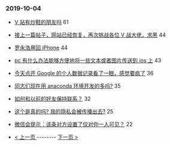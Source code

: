 ### 2019-10-04 
- [V 站有炒鞋的朋友吗](https://www.v2ex.com/t/606256) 61
- [接上一篇帖子，网站已经恢复，再次挑战各位 V 战大佬，求黑](https://www.v2ex.com/t/606239) 44
- [罗永浩用回 iPhone](https://www.v2ex.com/t/606258) 44
- [pc 有什么办法能够方便地将一些文本或者图片传送到 ios 上](https://www.v2ex.com/t/606221) 43
- [今天点开 Google 的个人数据记录看了一眼，感觉要疯了](https://www.v2ex.com/t/606290) 36
- [同志们现在用 anaconda 环境开发的多吗?](https://www.v2ex.com/t/606233) 35
- [如何和以前的好友保持联系？](https://www.v2ex.com/t/606227) 32
- [这个是真的吗? 我的隐私会被传播出去?](https://www.v2ex.com/t/606245) 25
- [微信会提示：该条对方设置了仅对你一人可见？](https://www.v2ex.com/t/606222) 22 

- [ < 上一页 ](https://github.com/able8/v2ex-hot-record/blob/master/2019-10-03.md) -------- [ 下一页 > ](https://github.com/able8/v2ex-hot-record/blob/master/2019-10-05.md)